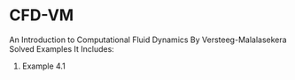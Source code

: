 # CFD-VM
An Introduction to Computational Fluid Dynamics By Versteeg-Malalasekera Solved Examples
It Includes:
1. Example 4.1
